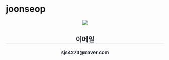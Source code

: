 # joonseop
<div align= "center">
    <img src="https://capsule-render.vercel.app/api?type=rounded&color=gradient&height=120&text=JoonSeop's%20GitHub&animation=&fontColor=000000&fontSize=70" />
    </div>
    <div align= "center"> 
    <h2 style="border-bottom: 1px solid #d8dee4; color: #282d33;"> 이메일 </h2>  
    <div style="font-weight: 700; font-size: 15px; text-align: center; color: #282d33;"> sjs4273@naver.com </div> 
    </div>
    
    
    
